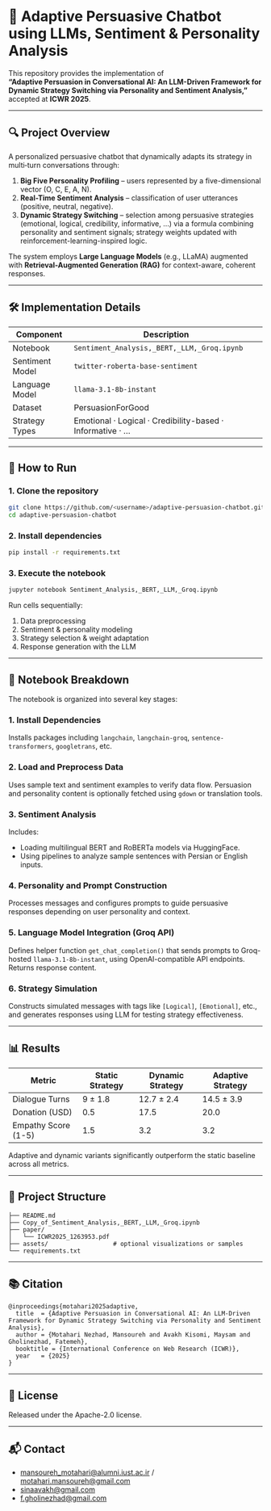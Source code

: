 # 🧠 Adaptive Persuasive Chatbot using LLMs, Sentiment & Personality Analysis

This repository provides the implementation of  
**“Adaptive Persuasion in Conversational AI: An LLM-Driven Framework for Dynamic Strategy Switching via Personality and Sentiment Analysis,”**  
accepted at **ICWR 2025**.

---

## 🔍 Project Overview

A personalized persuasive chatbot that dynamically adapts its strategy in multi‑turn conversations through:

1. **Big Five Personality Profiling** – users represented by a five-dimensional vector (O, C, E, A, N).  
2. **Real-Time Sentiment Analysis** – classification of user utterances (positive, neutral, negative).  
3. **Dynamic Strategy Switching** – selection among persuasive strategies (emotional, logical, credibility, informative, …) via a formula combining personality and sentiment signals; strategy weights updated with reinforcement-learning-inspired logic.

The system employs **Large Language Models** (e.g., LLaMA) augmented with **Retrieval-Augmented Generation (RAG)** for context-aware, coherent responses.

---

## 🛠️ Implementation Details

| Component       | Description                                               |
| --------------- | --------------------------------------------------------- |
| Notebook        | `Sentiment_Analysis,_BERT,_LLM,_Groq.ipynb`               |
| Sentiment Model | `twitter-roberta-base-sentiment`                          |
| Language Model  | `llama-3.1-8b-instant`                                    |
| Dataset         | PersuasionForGood                                         |
| Strategy Types  | Emotional · Logical · Credibility-based · Informative · … |

---

## 🚀 How to Run

### 1. Clone the repository

```bash
git clone https://github.com/<username>/adaptive-persuasion-chatbot.git
cd adaptive-persuasion-chatbot
```

### 2. Install dependencies

```bash
pip install -r requirements.txt
```

### 3. Execute the notebook

```bash
jupyter notebook Sentiment_Analysis,_BERT,_LLM,_Groq.ipynb
```

Run cells sequentially:

1. Data preprocessing  
2. Sentiment & personality modeling  
3. Strategy selection & weight adaptation  
4. Response generation with the LLM  

---

## 📓 Notebook Breakdown

The notebook is organized into several key stages:

### 1. Install Dependencies

Installs packages including `langchain`, `langchain-groq`, `sentence-transformers`, `googletrans`, etc.

### 2. Load and Preprocess Data

Uses sample text and sentiment examples to verify data flow. Persuasion and personality content is optionally fetched using `gdown` or translation tools.

### 3. Sentiment Analysis

Includes:

- Loading multilingual BERT and RoBERTa models via HuggingFace.
- Using pipelines to analyze sample sentences with Persian or English inputs.

### 4. Personality and Prompt Construction

Processes messages and configures prompts to guide persuasive responses depending on user personality and context.

### 5. Language Model Integration (Groq API)

Defines helper function `get_chat_completion()` that sends prompts to Groq-hosted `llama-3.1-8b-instant`, using OpenAI-compatible API endpoints. Returns response content.

### 6. Strategy Simulation

Constructs simulated messages with tags like `[Logical]`, `[Emotional]`, etc., and generates responses using LLM for testing strategy effectiveness.

---

## 📊 Results

| Metric              | Static Strategy | Dynamic Strategy | Adaptive Strategy |
| ------------------- | --------------- | ---------------- | ----------------- |
| Dialogue Turns      | 9 ± 1.8         | 12.7 ± 2.4       | 14.5 ± 3.9        |
| Donation (USD)      | 0.5             | 17.5             | 20.0              |
| Empathy Score (1-5) | 1.5             | 3.2              | 3.2               |

Adaptive and dynamic variants significantly outperform the static baseline across all metrics.

---

## 📁 Project Structure

```
├── README.md
├── Copy_of_Sentiment_Analysis,_BERT,_LLM,_Groq.ipynb
├── paper/
│   └── ICWR2025_1263953.pdf
├── assets/                  # optional visualizations or samples
└── requirements.txt
```

---

## 📚 Citation

```
@inproceedings{motahari2025adaptive,
  title  = {Adaptive Persuasion in Conversational AI: An LLM-Driven Framework for Dynamic Strategy Switching via Personality and Sentiment Analysis},
  author = {Motahari Nezhad, Mansoureh and Avakh Kisomi, Maysam and Gholinezhad, Fatemeh},
  booktitle = {International Conference on Web Research (ICWR)},
  year   = {2025}
}
```

---

## 📜 License

Released under the Apache-2.0 license.

---

## 📬 Contact

- mansoureh_motahari@alumni.iust.ac.ir  / motahari.mansoureh@gmail.com
- sinaavakh@gmail.com  
- f.gholinezhad@gmail.com
